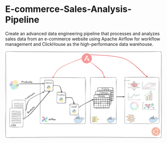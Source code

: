 # E-commerce-Sales-Analysis-Pipeline
Create an advanced data engineering pipeline that processes and analyzes sales data from an e-commerce website using Apache Airflow for workflow management and ClickHouse as the high-performance data warehouse.

![Global Architecture](./images/architecture.png)
